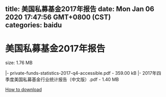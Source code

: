 
title: 美国私募基金2017年报告
date: Mon Jan 06 2020 17:47:56 GMT+0800 (CST)    
categories: baidu
---

# 美国私募基金2017年报告
size: 1.76 MB
 
 
|- private-funds-statistics-2017-q4-accessible.pdf - 359.00 kB
|- 2017年四季度美国私募基金行业统计报告（中文版）.pdf - 1.40 MB

[How to download](https://bpcam.bemobtrk.com/go/2ceec3aa-1ca2-46d6-b9ff-aaa5c184517c?jno=430)